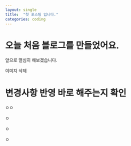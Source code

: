 ```yaml
---
layout: single
title:  "첫 포스팅 입니다."
categories: coding
---
```


# 오늘 처음 블로그를 만들었어요.
앞으로 열심히 해보겠습니다.

이미지 삭제



# 변경사항 반영 바로 해주는지 확인

ㅇㅇ

ㅇ

ㅇ

ㅇ



